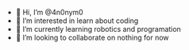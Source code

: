 - 👋 Hi, I’m @4n0nym0
- 👀 I’m interested in learn about coding
- 🌱 I’m currently learning robotics and programation
- 💞️ I’m looking to collaborate on nothing for now

<!---
4n0nym0/4n0nym0 is a ✨ special ✨ repository because its `README.md` (this file) appears on your GitHub profile.
You can click the Preview link to take a look at your changes.
--->
